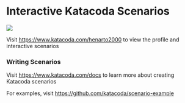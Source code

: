 # Interactive Katacoda Scenarios

[![](http://shields.katacoda.com/katacoda/henarto2000/count.svg)](https://www.katacoda.com/henarto2000 "Get your profile on Katacoda.com")

Visit https://www.katacoda.com/henarto2000 to view the profile and interactive scenarios

### Writing Scenarios
Visit https://www.katacoda.com/docs to learn more about creating Katacoda scenarios

For examples, visit https://github.com/katacoda/scenario-example
